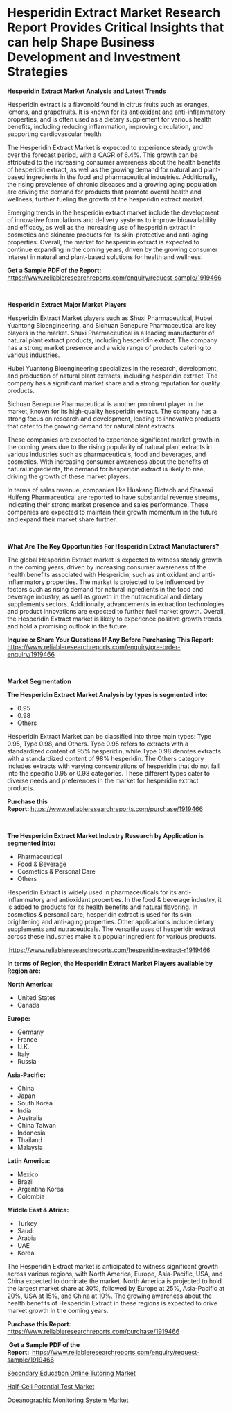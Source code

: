 <p><h1>Hesperidin Extract Market Research Report Provides Critical Insights that can help Shape Business Development and Investment Strategies</h1></p><p><strong>Hesperidin Extract Market Analysis and Latest Trends</strong></p>
<p><p>Hesperidin extract is a flavonoid found in citrus fruits such as oranges, lemons, and grapefruits. It is known for its antioxidant and anti-inflammatory properties, and is often used as a dietary supplement for various health benefits, including reducing inflammation, improving circulation, and supporting cardiovascular health.</p><p>The Hesperidin Extract Market is expected to experience steady growth over the forecast period, with a CAGR of 6.4%. This growth can be attributed to the increasing consumer awareness about the health benefits of hesperidin extract, as well as the growing demand for natural and plant-based ingredients in the food and pharmaceutical industries. Additionally, the rising prevalence of chronic diseases and a growing aging population are driving the demand for products that promote overall health and wellness, further fueling the growth of the hesperidin extract market.</p><p>Emerging trends in the hesperidin extract market include the development of innovative formulations and delivery systems to improve bioavailability and efficacy, as well as the increasing use of hesperidin extract in cosmetics and skincare products for its skin-protective and anti-aging properties. Overall, the market for hesperidin extract is expected to continue expanding in the coming years, driven by the growing consumer interest in natural and plant-based solutions for health and wellness.</p></p>
<p><strong>Get a Sample PDF of the Report:&nbsp;</strong> <a href="https://www.reliableresearchreports.com/enquiry/request-sample/1919466">https://www.reliableresearchreports.com/enquiry/request-sample/1919466</a></p>
<p>&nbsp;</p>
<p><strong>Hesperidin Extract Major Market Players</strong></p>
<p><p>Hesperidin Extract Market players such as Shuxi Pharmaceutical, Hubei Yuantong Bioengineering, and Sichuan Benepure Pharmaceutical are key players in the market. Shuxi Pharmaceutical is a leading manufacturer of natural plant extract products, including hesperidin extract. The company has a strong market presence and a wide range of products catering to various industries.</p><p>Hubei Yuantong Bioengineering specializes in the research, development, and production of natural plant extracts, including hesperidin extract. The company has a significant market share and a strong reputation for quality products.</p><p>Sichuan Benepure Pharmaceutical is another prominent player in the market, known for its high-quality hesperidin extract. The company has a strong focus on research and development, leading to innovative products that cater to the growing demand for natural plant extracts.</p><p>These companies are expected to experience significant market growth in the coming years due to the rising popularity of natural plant extracts in various industries such as pharmaceuticals, food and beverages, and cosmetics. With increasing consumer awareness about the benefits of natural ingredients, the demand for hesperidin extract is likely to rise, driving the growth of these market players.</p><p>In terms of sales revenue, companies like Huakang Biotech and Shaanxi Huifeng Pharmaceutical are reported to have substantial revenue streams, indicating their strong market presence and sales performance. These companies are expected to maintain their growth momentum in the future and expand their market share further.</p></p>
<p>&nbsp;</p>
<p><strong>What Are The Key Opportunities For Hesperidin Extract Manufacturers?</strong></p>
<p><p>The global Hesperidin Extract market is expected to witness steady growth in the coming years, driven by increasing consumer awareness of the health benefits associated with Hesperidin, such as antioxidant and anti-inflammatory properties. The market is projected to be influenced by factors such as rising demand for natural ingredients in the food and beverage industry, as well as growth in the nutraceutical and dietary supplements sectors. Additionally, advancements in extraction technologies and product innovations are expected to further fuel market growth. Overall, the Hesperidin Extract market is likely to experience positive growth trends and hold a promising outlook in the future.</p></p>
<p><strong>Inquire or Share Your Questions If Any Before Purchasing This Report:</strong> <a href="https://www.reliableresearchreports.com/enquiry/pre-order-enquiry/1919466">https://www.reliableresearchreports.com/enquiry/pre-order-enquiry/1919466</a></p>
<p>&nbsp;</p>
<p><strong>Market Segmentation</strong></p>
<p><strong>The Hesperidin Extract Market Analysis by types is segmented into:</strong></p>
<p><ul><li>0.95</li><li>0.98</li><li>Others</li></ul></p>
<p><p>Hesperidin Extract Market can be classified into three main types: Type 0.95, Type 0.98, and Others. Type 0.95 refers to extracts with a standardized content of 95% hesperidin, while Type 0.98 denotes extracts with a standardized content of 98% hesperidin. The Others category includes extracts with varying concentrations of hesperidin that do not fall into the specific 0.95 or 0.98 categories. These different types cater to diverse needs and preferences in the market for hesperidin extract products.</p></p>
<p><strong>Purchase this Report:&nbsp;</strong><a href="https://www.reliableresearchreports.com/purchase/1919466">https://www.reliableresearchreports.com/purchase/1919466</a></p>
<p>&nbsp;</p>
<p><strong>The Hesperidin Extract Market Industry Research by Application is segmented into:</strong></p>
<p><ul><li>Pharmaceutical</li><li>Food & Beverage</li><li>Cosmetics & Personal Care</li><li>Others</li></ul></p>
<p><p>Hesperidin Extract is widely used in pharmaceuticals for its anti-inflammatory and antioxidant properties. In the food & beverage industry, it is added to products for its health benefits and natural flavoring. In cosmetics & personal care, hesperidin extract is used for its skin brightening and anti-aging properties. Other applications include dietary supplements and nutraceuticals. The versatile uses of hesperidin extract across these industries make it a popular ingredient for various products.</p></p>
<p><a href="https://www.reliableresearchreports.com/hesperidin-extract-r1919466">&nbsp;https://www.reliableresearchreports.com/hesperidin-extract-r1919466</a></p>
<p><strong>In terms of Region, the Hesperidin Extract Market Players available by Region are:</strong></p>
<p>
    <p> <strong> North America: </strong>
        <ul>
            <li>United States</li>
            <li>Canada</li>
        </ul>
        </p> 
    <p> <strong> Europe: </strong>
        <ul>
            <li>Germany</li>
            <li>France</li>
            <li>U.K.</li>
            <li>Italy</li>
            <li>Russia</li>
        </ul>
        </p> 
    <p> <strong> Asia-Pacific: </strong>
        <ul>
            <li>China</li>
            <li>Japan</li>
            <li>South Korea</li>
            <li>India</li>
            <li>Australia</li>
            <li>China Taiwan</li>
            <li>Indonesia</li>
            <li>Thailand</li>
            <li>Malaysia</li>
        </ul>
        </p> 
    <p> <strong> Latin America: </strong>
        <ul>
            <li>Mexico</li>
            <li>Brazil</li>
            <li>Argentina Korea</li>
            <li>Colombia</li>
        </ul>
        </p> 
    <p> <strong> Middle East & Africa: </strong>
        <ul>
            <li>Turkey</li>
            <li>Saudi</li>
            <li>Arabia</li>
            <li>UAE</li>
            <li>Korea</li>
        </ul>
    </p>
    </p>
<p><p>The Hesperidin Extract market is anticipated to witness significant growth across various regions, with North America, Europe, Asia-Pacific, USA, and China expected to dominate the market. North America is projected to hold the largest market share at 30%, followed by Europe at 25%, Asia-Pacific at 20%, USA at 15%, and China at 10%. The growing awareness about the health benefits of Hesperidin Extract in these regions is expected to drive market growth in the coming years.</p></p>
<p><strong>Purchase this Report: </strong><a href="https://www.reliableresearchreports.com/purchase/1919466">https://www.reliableresearchreports.com/purchase/1919466</a></p>
<p>&nbsp;<strong>Get a Sample PDF of the Report:&nbsp;&nbsp;</strong><a href="https://www.reliableresearchreports.com/enquiry/request-sample/1919466">https://www.reliableresearchreports.com/enquiry/request-sample/1919466</a></p>
<p><strong></strong></p>
<p><p><a href="https://github.com/nigngrjl95/Market-Research-Report-List-1/blob/main/secondary-education-online-tutoring-market.md">Secondary Education Online Tutoring Market</a></p><p><a href="https://github.com/ayamgoreng5458/Market-Research-Report-List-1/blob/main/half-cell-potential-test-market.md">Half-Cell Potential Test Market</a></p><p><a href="https://github.com/nicholepatriciadoylenwnrjr0/Market-Research-Report-List-3/blob/main/oceanographic-monitoring-system-market.md">Oceanographic Monitoring System Market</a></p></p>